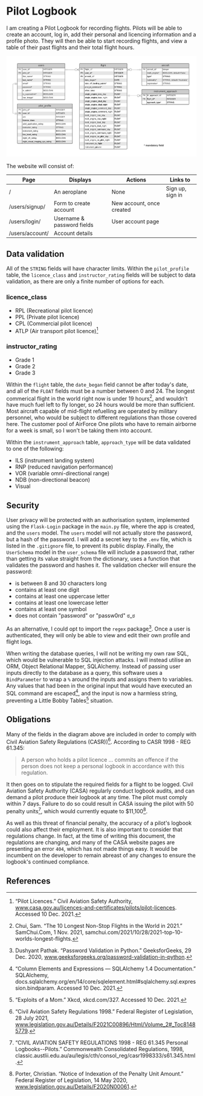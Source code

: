 # Pilot Logbook

I am creating a Pilot Logbook for recording flights. Pilots will be able to create an account, log in, add their personal and licencing information and a profile photo. They will then be able to start recording flights, and view a table of their past flights and their total flight hours.

![an entity relationship diagram of the application](logbook_erd.png)

The website will consist of:

| Page | Displays | Actions | Links to |
| ---- | -------- | ------- | -------- |
| / | An aeroplane | None | Sign up, sign in |
| /users/signup/ | Form to create account | New account, once created |
| /users/login/ | Username & password fields | User account page |
| /users/account/ | Account details | 

## Data validation

All of the ```STRING``` fields will have character limits. Within the ```pilot_profile``` table, the ```licence_class``` and ```instructor_rating``` fields will be subject to data validation, as there are only a finite number of options for each.

### licence_class
* RPL (Recreational pilot licence)
* PPL (Private pilot licence)
* CPL (Commercial pilot licence)
* ATLP (Air transport pilot licence)[^1]

### instructor_rating
* Grade 1
* Grade 2
* Grade 3

Within the ```flight``` table, the ```date_began``` field cannot be after today's date, and all of the ```FLOAT``` fields must be a number between 0 and 24. The longest commerical flight in the world right now is under 19 hours[^2], and wouldn't have much fuel left to fly longer, so 24 hours would be more than sufficient. Most aircraft capable of mid-flight refuelling are operated by military personnel, who would be subject to different regulations than those covered here. The customer pool of AirForce One pilots who have to remain airborne for a week is small, so I won't be taking them into account.

Within the ```instrument_approach``` table, ```approach_type``` will be data validated to one of the following: 
* ILS (instrument landing system)
* RNP (reduced navigation performance)
* VOR (variable omni-directional range)
* NDB (non-directional beacon)
* Visual

## Security

User privacy will be protected with an authorisation system, implemented using the ```Flask-Login``` package in the ```main.py``` file, where the app is created, and the ```users``` model. The ```users``` model will not actually store the password, but a hash of the password. I will add a secret key to the ```.env``` file, which is listed in the ```.gitignore``` file, to prevent its public display. Finally, the ```UserSchema``` model in the ```user_schema``` file will include a password that, rather than getting its value straight from the dictionary, uses a function that validates the password and hashes it. The validation checker will ensure the password:
* is between 8 and 30 characters long
* contains at least one digit
* contains at least one uppercase letter
* contains at least one lowercase letter
* contains at least one symbol
* does not contain "password" or "passw0rd" ಠ_ಠ

As an alternative, I could opt to import the ```regex``` package[^3]. Once a user is authenticated, they will only be able to view and edit their own profile and flight logs.

When writing the database queries, I will not be writing my own raw SQL, which would be vulnerable to SQL injection attacks. I will instead utilise an ORM, Object Relational Mapper, SQLAlchemy. Instead of passing user inputs directly to the database as a query, this software uses a ```BindParameter``` to wrap a ```%``` around the inputs and assigns them to variables. Any values that had been in the original input that would have executed an SQL command are escaped[^4], and the input is now a harmless string, preventing a Little Bobby Tables[^5] situation.

## Obligations

Many of the fields in the diagram above are included in order to comply with Civil Aviation Safety Regulations (CASR))[^6]. According to CASR 1998 - REG 61.345:
> A person who holds a pilot licence ... commits an offence if the person does not keep a personal logbook in accordance with this regulation.

It then goes on to stipulate the required fields for a flight to be logged. Civil Aviation Safety Authority (CASA) regularly conduct logbook audits, and can demand a pilot produce their logbook at any time. The pilot must comply within 7 days. Failure to do so could result in CASA issuing the pilot with 50 penalty units[^7], which would currently equate to $11,100[^8].

As well as this threat of financial penalty, the accuracy of a pilot's logbook could also affect their employment. It is also important to consider that regulations change. In fact, at the time of writing this document, the regulations are changing, and many of the CASA website pages are presenting an error ```404```, which has not made things easy. It would be incumbent on the developer to remain abreast of any changes to ensure the logbook's continued compliance.

## References

[^1]: “Pilot Licences.” Civil Aviation Safety Authority, www.casa.gov.au/licences-and-certificates/pilots/pilot-licences. Accessed 10 Dec. 2021.
[^2]: Chui, Sam. “The 10 Longest Non-Stop Flights in the World in 2021.” SamChui.Com, 1 Nov. 2021, samchui.com/2021/10/28/2021-top-10-worlds-longest-flights.
[^3]: Dushyant Pathak. “Password Validation in Python.” GeeksforGeeks, 29 Dec. 2020, www.geeksforgeeks.org/password-validation-in-python.
[^4]: “Column Elements and Expressions — SQLAlchemy 1.4 Documentation.” SQLAlchemy, docs.sqlalchemy.org/en/14/core/sqlelement.html#sqlalchemy.sql.expression.bindparam. Accessed 10 Dec. 2021.
[^5]: “Exploits of a Mom.” Xkcd, xkcd.com/327. Accessed 10 Dec. 2021.
[^6]: “Civil Aviation Safety Regulations 1998.” Federal Register of Legislation, 28 July 2021, www.legislation.gov.au/Details/F2021C00896/Html/Volume_2#_Toc81485779.
[^7]: “CIVIL AVIATION SAFETY REGULATIONS 1998 - REG 61.345 Personal Logbooks--Pilots.” Commonwealth Consolidated Regulations, 1998, classic.austlii.edu.au/au/legis/cth/consol_reg/casr1998333/s61.345.html.
[^8]: Porter, Christian. “Notice of Indexation of the Penalty Unit Amount.” Federal Register of Legislation, 14 May 2020, www.legislation.gov.au/Details/F2020N00061.
